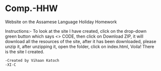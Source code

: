 # Comp.-HHW
Website on the Assamese Language Holiday Homework

Instructions:-
              To look at the site I have created,
              click on the drop-down green button which says <> CODE,
              then click on Download ZIP,
              it will download all the resources of the site,
              after it has been downloaded, please unzip it,
              after unzipping it,
              open the folder,
              click on index.html,
              Voila! There is the site I created.
              
    -Created by Vihaan Katoch
    -XI-C
